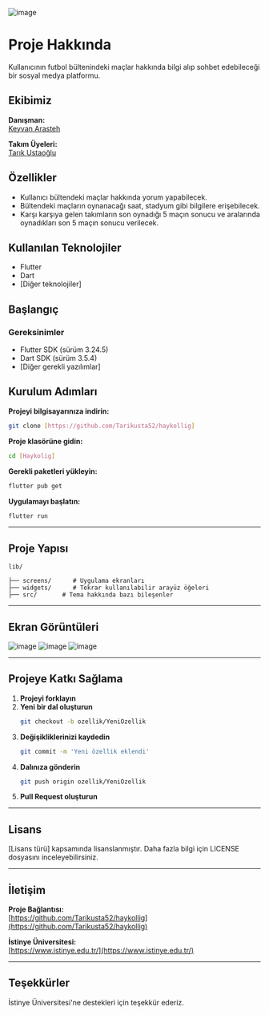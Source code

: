 ![image](https://github.com/user-attachments/assets/35cd3959-0919-407c-8bd9-dcb5f0efec71)

# Proje Hakkında

Kullanıcının futbol bültenindeki maçlar hakkında bilgi alıp sohbet edebileceği bir sosyal medya platformu.

## Ekibimiz

**Danışman:**  
[Keyvan Arasteh](https://github.com/keyvanarasteh)

**Takım Üyeleri:**  
[Tarık Ustaoğlu](https://github.com/Tarikusta52)

## Özellikler

- Kullanıcı bültendeki maçlar hakkında yorum yapabilecek.  
- Bültendeki maçların oynanacağı saat, stadyum gibi bilgilere erişebilecek.  
- Karşı karşıya gelen takımların son oynadığı 5 maçın sonucu ve aralarında oynadıkları son 5 maçın sonucu verilecek.  

## Kullanılan Teknolojiler

- Flutter  
- Dart  
- [Diğer teknolojiler]  

## Başlangıç

### Gereksinimler

- Flutter SDK (sürüm 3.24.5)  
- Dart SDK (sürüm 3.5.4)  
- [Diğer gerekli yazılımlar]  


## Kurulum Adımları

**Projeyi bilgisayarınıza indirin:**

```bash
git clone [https://github.com/Tarikusta52/haykollig]
```

**Proje klasörüne gidin:**

```bash
cd [Haykolig]
```

**Gerekli paketleri yükleyin:**

```bash
flutter pub get
```

**Uygulamayı başlatın:**

```bash
flutter run
```

---

## Proje Yapısı

```
lib/

├── screens/      # Uygulama ekranları
├── widgets/      # Tekrar kullanılabilir arayüz öğeleri
├── src/       # Tema hakkında bazı bileşenler

```

---

## Ekran Görüntüleri
![image](https://github.com/user-attachments/assets/b68d79cb-3689-4bf1-a62d-4dc4a5906a56)
![image](https://github.com/user-attachments/assets/3781b58a-e76a-428c-901a-40c112a0114e)
![image](https://github.com/user-attachments/assets/d86ea448-a14e-4856-b262-4bbfc3937783)

---

## Projeye Katkı Sağlama

1. **Projeyi forklayın**  
2. **Yeni bir dal oluşturun**  
   ```bash
   git checkout -b ozellik/YeniOzellik
   ```
3. **Değişikliklerinizi kaydedin**  
   ```bash
   git commit -m 'Yeni özellik eklendi'
   ```
4. **Dalınıza gönderin**  
   ```bash
   git push origin ozellik/YeniOzellik
   ```
5. **Pull Request oluşturun**

---

## Lisans

[Lisans türü] kapsamında lisanslanmıştır. Daha fazla bilgi için LICENSE dosyasını inceleyebilirsiniz.

---

## İletişim

**Proje Bağlantısı:**  
[https://github.com/Tarikusta52/haykollig](https://github.com/Tarikusta52/haykollig)

**İstinye Üniversitesi:**  
[https://www.istinye.edu.tr/](https://www.istinye.edu.tr/)

---

## Teşekkürler

İstinye Üniversitesi'ne destekleri için teşekkür ederiz.
